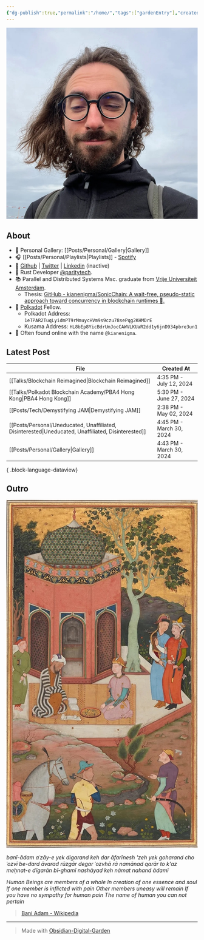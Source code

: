 ```yaml
---
{"dg-publish":true,"permalink":"/home/","tags":["gardenEntry"],"created":"2024-03-24T10:35:09.000+00:00","updated":"2024-07-23T16:45:53.272+01:00"}
---
```


![Screenshot 2023-11-01 at 21.21.06.jpeg|300](/img/user/resources/Screenshot%202023-11-01%20at%2021.21.06.jpeg)
## About 

- 📸 Personal Gallery: [[Posts/Personal/Gallery\|Gallery]]
- 🎧 [[Posts/Personal/Playlists\|Playlists]] - [Spotify](https://open.spotify.com/user/1248494156?si=4e6338ab8bdb4c04)
- 🐙 [Github](https://github.com/kianenigma) | [Twitter](https://twitter.com/kianenigma)  | [Linkedin](https://www.linkedin.com/in/kian-paimani-a3618022b/) (inactive)
- 🦀 Rust Developer [@paritytech](https://twitter.com/ParityTech/). 
- 📚 Parallel and Distributed Systems Msc. graduate from [Vrije Universiteit Amsterdam](https://twitter.com/VUamsterdam).
	- Thesis: [GitHub - kianenigma/SonicChain: A wait-free, pseudo-static approach toward concurrency in blockchain runtimes 🚀.](https://github.com/kianenigma/SonicChain?tab=readme-ov-file)
- 🔴 [Polkadot](https://www.polkadot.network) Fellow. 
	- Polkadot Address: `1eTPAR2TuqLyidmPT9rMmuycHVm9s9czu78sePqg2KHMDrE`
	- Kusama Address: `HL8bEp8YicBdrUmJocCAWVLKUaR2dd1y6jnD934pbre3un1`
- 🤖 Often found online with the name `@kianenigma`.
## Latest Post 

| File                                                                                                   | Created At               |
| ------------------------------------------------------------------------------------------------------ | ------------------------ |
| [[Talks/Blockchain Reimagined\|Blockchain Reimagined]]                                              | 4:35 PM - July 12, 2024  |
| [[Talks/Polkadot Blockchain Academy/PBA4 Hong Kong\|PBA4 Hong Kong]]                                | 5:30 PM - June 27, 2024  |
| [[Posts/Tech/Demystifying JAM\|Demystifying JAM]]                                                   | 2:38 PM - May 02, 2024   |
| [[Posts/Personal/Uneducated, Unaffiliated, Disinterested\|Uneducated, Unaffiliated, Disinterested]] | 4:45 PM - March 30, 2024 |
| [[Posts/Personal/Gallery\|Gallery]]                                                                 | 4:43 PM - March 30, 2024 |

{ .block-language-dataview}

## Outro 

![sadi.jpg](/img/user/resources/sadi.jpg)

*banī-ādam aʿzāy-e yek digarand*
*keh dar āfarīnesh 'zeh yek goharand*
*cho ʿozvī be-dard āvarad rūzgār*
*degar ʿozvhā rā namānad qarār*
*to k'az meḥnat-e dīgarān bī-ghamī*
*nashāyad keh nāmat nahand ādamī*

*Human Beings are members of a whole*
*In creation of one essence and soul*
*If one member is inflicted with pain*
*Other members uneasy will remain*
*If you have no sympathy for human pain*
*The name of human you can not pertain*

> [Bani Adam - Wikipedia](https://en.wikipedia.org/wiki/Bani_Adam)

---

> Made with [Obsidian-Digital-Garden](https://github.com/oleeskild/Obsidian-Digital-Garden)